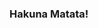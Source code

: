 ### Hakuna Matata!

<!--
**alanlin24/alanlin24** is a ✨ _special_ ✨ repository because its `README.md` (this file) appears on your GitHub profile.

Here are some ideas to get you started:

- 🔭 I’m currently working on ...a side project abt a sort-of subsription platform for local farmers.
- 🌱 I’m currently learning ...swift w/ cs193p
- 👯 I’m looking to collaborate on ...
- 🤔 I’m looking for help with ... tennis
- 💬 Ask me about ...everything is ok as long as is not too weird lol
- 📫 How to reach me: ... alanlin24@ntu.im or search alanlin24 on instagram
- 😄 Pronouns: ...He
- ⚡ Fun fact: ... I grew up in Cali but came back to TW before primary school
-->
